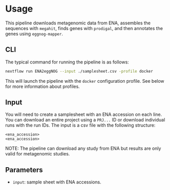 # Usage
This pipeline downloads metagenomic data from ENA, assembles the sequences with `megahit`, finds genes with `prodigal`, and then annotates the genes using `eggnog-mapper`.

## CLI
The typical command for running the pipeline is as follows:

```bash
nextflow run ENA2eggNOG --input ./samplesheet.csv -profile docker
```

This will launch the pipeline with the `docker` configuration profile. See below for more information about profiles.

## Input
You will need to create a samplesheet with an ENA accession on each line. You can download an entire project using a `PRJ...` ID or download individual runs with the run IDs. The input is a csv file with the following structure:

```
<ena_accession>
<ena_accession>
```

NOTE: The pipeline can download any study from ENA but results are only valid for metagenomic studies.

## Parameters
* `input`: sample sheet with ENA accessions.
